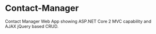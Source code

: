 # Contact-Manager
Contact Manager Web App showing ASP.NET Core 2 MVC capability and AJAX jQuery based CRUD.
